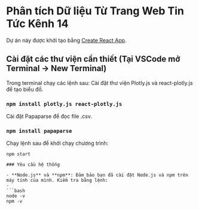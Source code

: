 # Phân tích Dữ liệu Từ Trang Web Tin Tức Kênh 14

Dự án này được khởi tạo bằng [Create React App](https://github.com/facebook/create-react-app).

## Cài đặt các thư viện cần thiết (Tại VSCode mở Terminal -> New Terminal)

Trong terminal chạy các lệnh sau:
Cài đặt thư viện Plotly.js và react-plotly.js để tạo biểu đồ.
### `npm install plotly.js react-plotly.js`

Cài đặt Papaparse để đọc file .csv.
### `npm install papaparse`

Chạy lệnh sau để khởi chạy chương trình:
  ```
  npm start

### Yêu cầu hệ thống

- **Node.js** và **npm**: Đảm bảo bạn đã cài đặt Node.js và npm trên máy tính của mình. Kiểm tra bằng lệnh:
- 
  ```bash
  node -v
  npm -v
